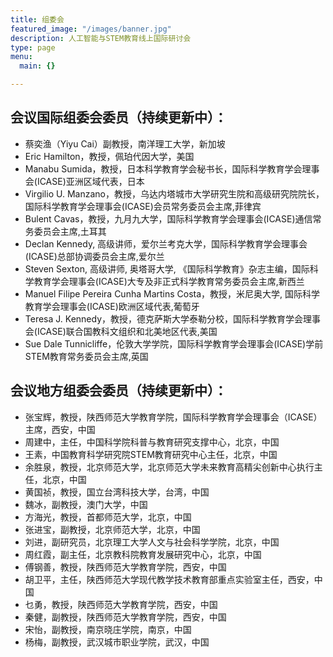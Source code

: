 ```yaml
---
title: 组委会
featured_image: "/images/banner.jpg"
description: 人工智能与STEM教育线上国际研讨会
type: page
menu:
  main: {}

---
```


## 会议国际组委会委员（持续更新中）：

- 蔡奕渔（Yiyu Cai）副教授，南洋理工大学，新加坡
- Eric Hamilton，教授，佩珀代因大学，美国
- Manabu Sumida，教授，日本科学教育学会秘书长，国际科学教育学会理事会(ICASE)亚洲区域代表，日本
- Virgilio U. Manzano，教授，乌达内塔城市大学研究生院和高级研究院院长，国际科学教育学会理事会(ICASE)会员常务委员会主席,菲律宾
- Bulent Cavas，教授，九月九大学，国际科学教育学会理事会(ICASE)通信常务委员会主席,土耳其
- Declan Kennedy, 高级讲师，爱尔兰考克大学，国际科学教育学会理事会(ICASE)总部协调委员会主席,爱尔兰
- Steven Sexton, 高级讲师, 奥塔哥大学, 《国际科学教育》杂志主编，国际科学教育学会理事会(ICASE)大专及非正式科学教育常务委员会主席,新西兰
- Manuel Filipe Pereira Cunha Martins Costa，教授，米尼奥大学, 国际科学教育学会理事会(ICASE)欧洲区域代表,葡萄牙
- Teresa J. Kennedy，教授，德克萨斯大学泰勒分校，国际科学教育学会理事会(ICASE)联合国教科文组织和北美地区代表,美国
- Sue Dale Tunnicliffe，伦敦大学学院，国际科学教育学会理事会(ICASE)学前STEM教育常务委员会主席,英国

## 会议地方组委会委员（持续更新中）：
 
- 张宝辉，教授，陕西师范大学教育学院，国际科学教育学会理事会（ICASE）主席，西安，中国
- 周建中，主任，中国科学院科普与教育研究支撑中心，北京，中国
- 王素，中国教育科学研究院STEM教育研究中心主任，北京，中国
- 余胜泉，教授，北京师范大学，北京师范大学未来教育高精尖创新中心执行主任，北京，中国
- 黄国祯，教授，国立台湾科技大学，台湾，中国
- 魏冰，副教授，澳门大学，中国
- 方海光，教授，首都师范大学，北京，中国
- 张进宝，副教授，北京师范大学，北京，中国
- 刘进，副研究员，北京理工大学人文与社会科学学院，北京，中国
- 周红霞，副主任，北京教科院教育发展研究中心，北京，中国
- 傅钢善，教授，陕西师范大学教育学院，西安，中国
- 胡卫平，主任，陕西师范大学现代教学技术教育部重点实验室主任，西安，中国
- 乜勇，教授，陕西师范大学教育学院，西安，中国
- 秦健，副教授，陕西师范大学教育学院，西安，中国
- 宋怡，副教授，南京晓庄学院，南京，中国
- 杨梅，副教授，武汉城市职业学院，武汉，中国
